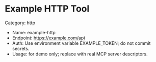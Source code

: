 # Example HTTP Tool

Category: http

-   Name: example-http
-   Endpoint: https://example.com/api
-   Auth: Use environment variable EXAMPLE_TOKEN; do not commit secrets.
-   Usage: for demo only; replace with real MCP server descriptors.
